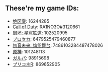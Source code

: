 ## These're my game IDs:
- [绝区零](https://zzz.mihoyo.com): 16244285
- [Call of Duty](https://callofduty.com): RA1NO3O#3120661
- [崩坏: 星穹铁道](https://sr.mihoyo.com): 102520995
- [プロセカ](https://pjsekai.sega.jp): 6479525479460877
- [初音未来: 缤纷舞台](https://pjsk.nvsgames.cn): 7486103284487478026
- [原神](https://ys.mihoyo.com): 101248113
- [ガルパ](https://bang-dream.bushimo.jp): 98915698
- [プリコネR](https://priconne-redive.jp): 869652905
